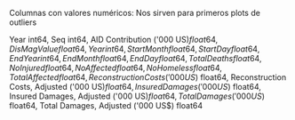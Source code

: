 Columnas con valores numéricos:
Nos sirven para primeros plots de outliers

Year                                           int64, 
Seq                                            int64, 
AID Contribution ('000 US$)                  float64, 
Dis Mag Value                                float64, 
Year                                         int64, 
Start Month                                  float64, 
Start Day                                    float64, 
End Year                                       int64, 
End Month                                    float64, 
End Day                                      float64, 
Total Deaths                                 float64, 
No Injured                                   float64, 
No Affected                                  float64, 
No Homeless                                  float64, 
Total Affected                               float64, 
Reconstruction Costs ('000 US$)              float64, 
Reconstruction Costs, Adjusted ('000 US$)    float64, 
Insured Damages ('000 US$)                   float64, 
Insured Damages, Adjusted ('000 US$)         float64, 
Total Damages ('000 US$)                     float64, 
Total Damages, Adjusted ('000 US$)           float64